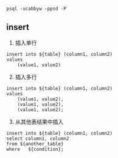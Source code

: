 ```shell
psql -ucabbyw -ppsd -P
```



## insert

1. 插入单行

```shell
insert into ${table} (column1, column2)
values
	(value1, value2)
```

2. 插入多行

```shell
insert into ${table} (column1, column2)
values
	(value1, value2),
	(value1, value2),
	(value1, value2);
```

3. 从其他表结果中插入

```shell
insert into ${table} (column1, column2)
select column1, column2
from ${another_table}
where	${condition};
```

